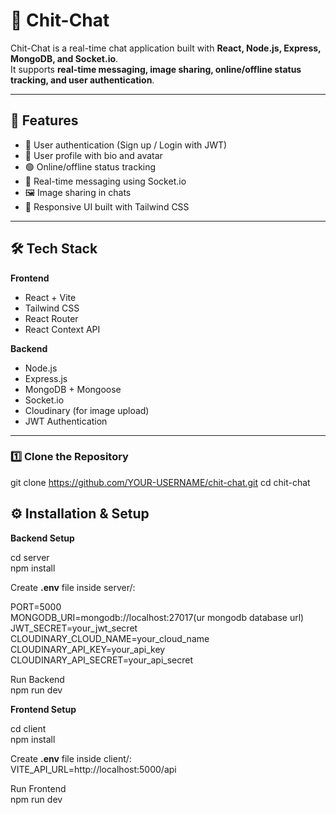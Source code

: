 # 💬 Chit-Chat

Chit-Chat is a real-time chat application built with **React, Node.js, Express, MongoDB, and Socket.io**.  
It supports **real-time messaging, image sharing, online/offline status tracking, and user authentication**.

---

## 🚀 Features
- 🔐 User authentication (Sign up / Login with JWT)
- 👤 User profile with bio and avatar
- 🟢 Online/offline status tracking
- 💬 Real-time messaging using Socket.io
- 🖼️ Image sharing in chats
- 📱 Responsive UI built with Tailwind CSS

---

## 🛠️ Tech Stack
**Frontend**
- React + Vite
- Tailwind CSS
- React Router
- React Context API

**Backend**
- Node.js
- Express.js
- MongoDB + Mongoose
- Socket.io
- Cloudinary (for image upload)
- JWT Authentication

---



### 1️⃣ Clone the Repository
git clone https://github.com/YOUR-USERNAME/chit-chat.git
cd chit-chat



## ⚙️ Installation & Setup


**Backend Setup**

cd server
<br>
npm install
<br>

Create **.env** file inside server/:
<br>

PORT=5000
<br>
MONGODB_URI=mongodb://localhost:27017(ur mongodb database url)
<br>
JWT_SECRET=your_jwt_secret
<br>
CLOUDINARY_CLOUD_NAME=your_cloud_name
<br>
CLOUDINARY_API_KEY=your_api_key
<br>
CLOUDINARY_API_SECRET=your_api_secret


Run Backend
<br>
npm run dev


**Frontend Setup**

cd client
<br>
npm install

Create **.env**  file inside client/:
<br>
VITE_API_URL=http://localhost:5000/api

Run Frontend 
<br>
npm run dev






